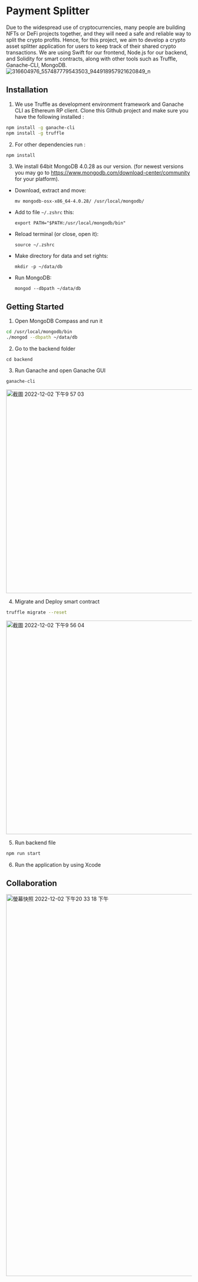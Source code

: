 # Payment Splitter

Due to the widespread use of cryptocurrencies, many people are building NFTs or DeFi projects together, and they will need a safe and reliable way to split the crypto profits. Hence, for this project, we aim to develop a crypto asset splitter application for users to keep track of their shared crypto transactions. We are using Swift for our frontend, Node.js for our backend, and Solidity for smart contracts, along with other tools such as Truffle, Ganache-CLI, MongoDB.
![316604976_557487779543503_944918957921620849_n](https://user-images.githubusercontent.com/39258998/205422924-42152c6b-0e8d-4034-aa68-2ea960f650cd.png)


## Installation

1. We use Truffle as development environment framework and Ganache CLI as Ethereum RP client. Clone this Github project and make sure you have the following installed :

```bash
npm install -g ganache-cli
npm install -g truffle
```
2. For other dependencies run :
```bash
npm install
```

3. We install 64bit MongoDB 4.0.28 as our version.
(for newest versions you may go to https://www.mongodb.com/download-center/community for your platform).

  - Download, extract and move:

      `mv mongodb-osx-x86_64-4.0.28/ /usr/local/mongodb/`

  - Add to file `~/.zshrc` this:

     `export PATH="$PATH:/usr/local/mongodb/bin"`

  - Reload terminal (or close, open it):

     `source ~/.zshrc`

  - Make directory for data and set rights:

     `mkdir -p ~/data/db`


  - Run MongoDB:

     `mongod --dbpath ~/data/db`


## Getting Started
1. Open MongoDB Compass and run it
```bash
cd /usr/local/mongodb/bin
./mongod --dbpath ~/data/db
```
2. Go to the backend folder
```
cd backend
```
3. Run Ganache and open Ganache GUI
```bash
ganache-cli
```

<img width="551" alt="截圖 2022-12-02 下午9 57 03" src="https://user-images.githubusercontent.com/31930515/205426834-8d59f93b-faa8-4b69-97d6-3f7bee8ad553.png">


4. Migrate and Deploy smart contract
```bash
truffle migrate --reset 
```
<img width="578" alt="截圖 2022-12-02 下午9 56 04" src="https://user-images.githubusercontent.com/31930515/205426791-52d25451-4cde-45a5-9313-01eef33d10bd.png">


5. Run backend file
```bash
npm run start
```

6. Run the application by using Xcode

## Collaboration
<img width="1033" alt="螢幕快照 2022-12-02 下午20 33 18 下午" src="https://user-images.githubusercontent.com/39258998/205422983-811583ed-951b-454c-9277-131c2a331292.png">
